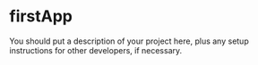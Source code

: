 # firstApp

You should put a description of your project here, plus any setup instructions for other developers, if necessary.